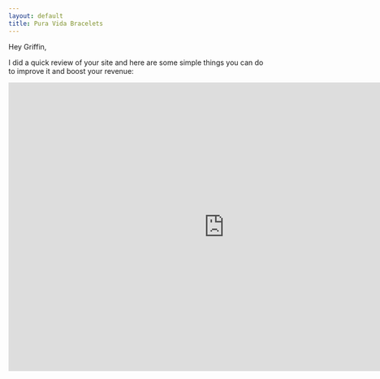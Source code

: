```yaml
---
layout: default
title: Pura Vida Bracelets
---
```


Hey Griffin,

I did a quick review of your site and here are some simple things you can do to improve it and boost your revenue:

<iframe src="https://docs.google.com/presentation/d/1pXkxxBc1AdBeUhPqBuww0-5GLrI4LaDwgRMLrmA_xEE/embed?start=false&loop=false&delayms=3000" frameborder="0" width="850" height="569" allowfullscreen="true" mozallowfullscreen="true" webkitallowfullscreen="true"></iframe>

<br>
